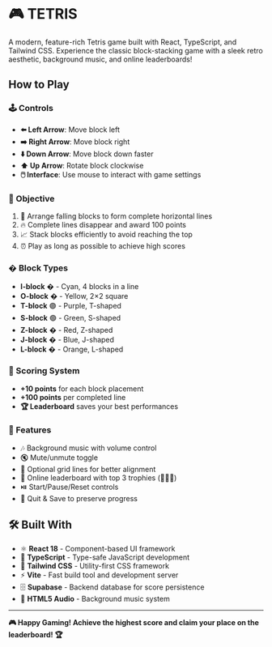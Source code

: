 # 🎮 TETRIS

A modern, feature-rich Tetris game built with React, TypeScript, and Tailwind CSS. Experience the classic block-stacking game with a sleek retro aesthetic, background music, and online leaderboards!

## How to Play

### 🕹️ Controls

- **⬅️ Left Arrow**: Move block left
- **➡️ Right Arrow**: Move block right
- **⬇️ Down Arrow**: Move block down faster
- **⬆️ Up Arrow**: Rotate block clockwise
- **🖱️ Interface**: Use mouse to interact with game settings

### 🎯 Objective

1. 🧩 Arrange falling blocks to form complete horizontal lines
2. 🔥 Complete lines disappear and award 100 points
3. 📈 Stack blocks efficiently to avoid reaching the top
4. ⏰ Play as long as possible to achieve high scores

### � Block Types

- **I-block** � - Cyan, 4 blocks in a line
- **O-block** � - Yellow, 2×2 square
- **T-block** 🟣 - Purple, T-shaped
- **S-block** 🟢 - Green, S-shaped
- **Z-block** � - Red, Z-shaped
- **J-block** � - Blue, J-shaped
- **L-block** � - Orange, L-shaped

### 🎯 Scoring System

- **+10 points** for each block placement
- **+100 points** per completed line
- **🏆 Leaderboard** saves your best performances

### 🎵 Features

- 🎶 Background music with volume control
- 🔇 Mute/unmute toggle
- 🔳 Optional grid lines for better alignment
- 🏅 Online leaderboard with top 3 trophies (🥇🥈🥉)
- ⏯️ Start/Pause/Reset controls
- 🚪 Quit & Save to preserve progress

## 🛠️ Built With

- ⚛️ **React 18** - Component-based UI framework
- 📘 **TypeScript** - Type-safe JavaScript development
- 🎨 **Tailwind CSS** - Utility-first CSS framework
- ⚡ **Vite** - Fast build tool and development server
- 🗄️ **Supabase** - Backend database for score persistence
- 🎵 **HTML5 Audio** - Background music system

---

**🎮 Happy Gaming! Achieve the highest score and claim your place on the leaderboard! 🏆**
